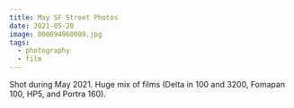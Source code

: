 ```yaml
---
title: May SF Street Photos
date: 2021-05-20
image: 000094960009.jpg
tags:
  - photography
  - film
---
```




Shot during May 2021.  Huge mix of films (Delta in 100 and 3200, Fomapan 100, HP5, and Portra 160).

<v-img src="000093720010.jpg" alt="bar" :dirp="dir"></v-img>
<v-img src="000094960009.jpg" alt="bar" :dirp="dir"></v-img>
<v-img src="000093720009.jpg" alt="bar" :dirp="dir"></v-img>
<v-img src="000094960007.jpg" alt="bar" :dirp="dir"></v-img>
<v-img src="000093840013.jpg" alt="bar" :dirp="dir"></v-img>
<v-img src="000093850014.jpg" alt="bar" :dirp="dir"></v-img>
<v-img src="000094960013.jpg" alt="bar" :dirp="dir"></v-img>
<v-img src="church horse.png" alt="bar" :dirp="dir"></v-img>
<v-img src="000093860019.jpg" alt="bar" :dirp="dir"></v-img>
<v-img src="000093850020.jpg" alt="bar" :dirp="dir"></v-img>
<v-img src="000093860028.jpg" alt="bar" :dirp="dir"></v-img>


<v-img src="fontana combined.png" alt="bar" :dirp="dir"></v-img>
<!--
<v-img src="000093860010.jpg" alt="bar" :dirp="dir"></v-img>
<v-img src="000093850011.jpg" alt="bar" :dirp="dir"></v-img>
-->
<v-img src="000094960015.jpg" alt="bar" :dirp="dir"></v-img>

<v-img src="000094960012.jpg" alt="bar" :dirp="dir"></v-img>
<v-img src="000093830002.jpg" alt="bar" :dirp="dir"></v-img>
<v-img src="000094950011.jpg" alt="bar" :dirp="dir"></v-img>
<v-img src="000093720005.jpg" alt="bar" :dirp="dir"></v-img>
<v-img src="000094960008.jpg" alt="bar" :dirp="dir"></v-img>
<!-- <v-img src="000093720001.jpg" alt="bar" :dirp="dir"></v-img> -->
<v-img src="000093860014.jpg" alt="bar" :dirp="dir"></v-img>
<v-img src="000093830026.jpg" alt="bar" :dirp="dir"></v-img>

<!--consider smooshing together
<v-img src="000093840026.jpg" alt="bar" :dirp="dir"></v-img>
<v-img src="000093840015.jpg" alt="bar" :dirp="dir"></v-img>
-->
<!--
consider cutting
<v-img src="000093830030.jpg" alt="bar" :dirp="dir"></v-img>
<v-img src="000093830001.jpg" alt="bar" :dirp="dir"></v-img>
<v-img src="000093720012.jpg" alt="bar" :dirp="dir"></v-img>
-->